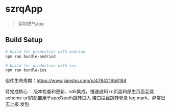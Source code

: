 # szrqApp

> 深圳燃气app

## Build Setup

``` bash
# build for production with andriod
npm run bundle-andriod

# build for production with ios
npm run bundle-ios
```

组件生命周期：https://www.jianshu.com/p/4784216b8194

待完成核心：
版本检查和更新、sdk集成，推送通知
rn页面和原生页面互跳
scheme url的配置用于app外path跳转进入
接口拦截跳转登录
log mark、异常日志上报
发包